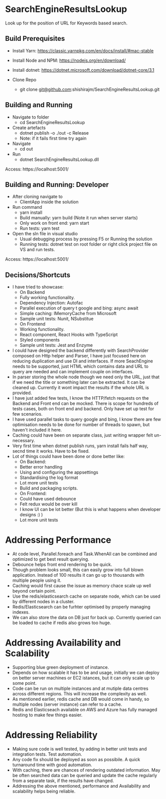# SearchEngineResultsLookup
Look up for the position of URL for Keywords based search.

## Build Prerequisites
- Install Yarn: https://classic.yarnpkg.com/en/docs/install/#mac-stable
- Install Node and NPM: https://nodejs.org/en/download/
- Install dotnet: https://dotnet.microsoft.com/download/dotnet-core/3.1

- Clone Repo
  * git clone git@github.com:shishirajm/SearchEngineResultsLookup.git

## Building and Running

- Navigate to folder
  * cd SearchEngineResultsLookup
- Create artefacts
  * dotnet publish -o ./out -c Release
  * Note: if it fails first time try again
- Navigate
  * cd out
- Run
  * dotnet SearchEngineResultsLookup.dll

Access: https://localhost:5001/

## Building and Running: Developer
- After cloning navigate to
  * ClientApp inside the solution
- Run command
  * yarn install
  * Build manually: yarn build (Note it run when server starts)
  * Only work on front end: yarn start 
  * Run tests: yarn test
- Open the sln file in visual studio
  * Usual debugging process by pressing F5 or Running the solution
  * Running tests: dotnet test on root folder or right click project file on VS and run tests.

Access: https://localhost:5001/

## Decisions/Shortcuts
- I have tried to showcase:
  * On Backend
  * Fully working functionality.
  * Dependency Injection: Autofac
  * Parallel execution of query t google and bing: async await
  * Simple caching: IMemoryCache from Microsoft
  * Sample unit tests: Nunit, NSubstitue
  * On Frontend
  * Working functionality.
  * React component, React Hooks with TypeScript
  * Styled components
  * Sample unit tests: Jest and Enzyme
- I could have designed the backend differently with SearchProvider composed on Http helper and Parser, I have just focused here on reducing duplication and use DI and interfaces. If more SeachEngine needs to be supported, just HTML which contains data and URL to query are needed and can implement couple on interfaces.
- In parser storing the whole node though we need only the URL, just that if we need the title or something later can be extracted. It can be cleaned up. Currently it wont impact the results if the whole URL is provided.
- I have just added few tests, I know the HTTP/fetch requests on the Backend and Front end can be mocked. There is scope for hundreds of tests cases, both on front end and backend. Only have set up test for few scenarios.
- I have used parallel tasks to query google and bing, I know there are few optimisation needs to be done for number of threads to spawn, but haven't included it here.
- Caching could have been on separate class, just writing wrapper felt un-necessary.
- Very first time when dotnet publish runs, yarn install fails half way, secnd time it works. Have to be fixed.
- Lot of things could have been done or done better like:
  * On Backend:
  * Better error handling
  * Using and configuring the appsettings
  * Standardising the log format
  * Lot more unit tests
  * Build and packaging scripts.
  * On Frontend:
  * Could have used debounce
  * Felt redux would be over kill
  * I know UI can be lot better (But this is what happens when developer designs :) )
  * Lot more unit tests 
 
 # Addressing Performance
 - At code level, Parallel.foreach and Task.WhenAll can be combined and optimized to get best result querying.
 - Debounce helps front end rendering to be quick.
 - Though problem looks small, this can easily grow into full blown application. Instead of 100 results it can go up to thousands with multiple people using it.
 - Caching would first cause the issue as memory chace scale up well beyond certain point. 
 - Use the redis/elasticsearch cache on separate node, which can be used by different nodes in a cluster.
 - Redis/Elasticsearch can be furhter optimised by properly managing indexes.
 - We can also store the data on DB just for back up. Currently queried can be loaded to cache if redis also grows too huge.
 
 # Addressing Availability and Scalability
 - Supporting blue green deployment of instance.
 - Depends on how scalable it has to be and usage, initially we can deploy on better server machines or EC2 istances, but it can only scale up to some point.
 - Code can be run on multiple instances and at mutiple data centres across different regions. This will increase the complexity as well.
 - As mentioned earlier, redis cache and DB would come in handy, so multiple nodes (server instance) can refer to a cache.
 - Redis and Elasticseach available on AWS and Azure has fully managed hosting to make few things easier.
 
 # Addressing Reliability
 - Making sure code is well tested, by adding in better unit tests and integration tests. Test automation.
 - Any code fix should be deployed as soon as possibile. A quick turnaround time with good automation.
 - With caching, there are chances of rendering outdated information. May be often searched data can be queried and update the cache regularly from a separate task, if the results have changed.
 - Addressing the above mentioned, performance and Availability and scalability helps being reliable.
 

